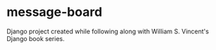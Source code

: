 # message-board


Django project created while following along with William S. Vincent's Django book series.
